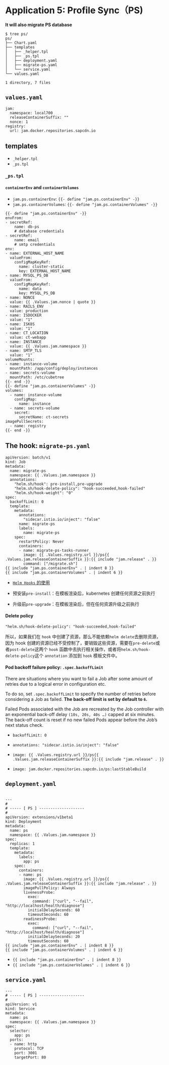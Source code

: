 # Application 5: Profile Sync（PS)

**It will also migrate PS database**

```
$ tree ps/
ps/
├── Chart.yaml
├── templates
│   ├── _helper.tpl
│   ├── _ps.tpl
│   ├── deployment.yaml
│   ├── migrate-ps.yaml
│   └── service.yaml
└── values.yaml

1 directory, 7 files
```

## `values.yaml`

```
jam:
  namespace: local700
  releaseContainerSuffix: ""
  nonce: 1
registry:
  url: jam.docker.repositories.sapcdn.io
```

## templates

* `_helper.tpl`
* `_ps.tpl` 


### `_ps.tpl`

#### `containerEnv` and `containerVolumes`

* `jam.ps.containerEnv`: `{{- define "jam.ps.containerEnv" -}}`
* `jam.ps.containerVolumes`: `{{- define "jam.ps.containerVolumes" -}}`

```
{{- define "jam.ps.containerEnv" -}}
envFrom:
- secretRef:
    name: db-ps
    # database credentials
- secretRef:
    name: email
    # smtp credentials
env:
- name: EXTERNAL_HOST_NAME
  valueFrom:
    configMapKeyRef:
      name: cluster-static
      key: EXTERNAL_HOST_NAME
- name: MYSQL_PS_DB
  valueFrom:
    configMapKeyRef:
      name: data
      key: MYSQL_PS_DB
- name: NONCE
  value: {{ .Values.jam.nonce | quote }}
- name: RAILS_ENV
  value: production
- name: ISDOCKER
  value: "1"
- name: ISK8S
  value: "1"
- name: CT_LOCATION
  value: ct-webapp
- name: INSTANCE
  value: {{ .Values.jam.namespace }}
- name: SMTP_TLS
  value: "1"
volumeMounts:
- name: instance-volume
  mountPath: /app/config/deploy/instances
- name: secrets-volume
  mountPath: /etc/cubetree
{{- end -}}
{{- define "jam.ps.containerVolumes" -}}
volumes:
  - name: instance-volume
    configMap:
      name: instance
  - name: secrets-volume
    secret:
      secretName: ct-secrets
imagePullSecrets:
  - name: registry
{{- end -}}
```

## The hook: `migrate-ps.yaml`

```
apiVersion: batch/v1
kind: Job
metadata:
  name: migrate-ps
  namespace: {{ .Values.jam.namespace }}
  annotations:
    "helm.sh/hook": pre-install,pre-upgrade
    "helm.sh/hook-delete-policy": "hook-succeeded,hook-failed"
    "helm.sh/hook-weight": "0"
spec:
  backoffLimit: 0
  template:
    metadata:
      annotations:
        "sidecar.istio.io/inject": "false"
      name: migrate-ps
      labels:
        name: migrate-ps
    spec:
      restartPolicy: Never
      containers:
      - name: migrate-ps-tasks-runner
        image: {{ .Values.registry.url }}/ps{{ .Values.jam.releaseContainerSuffix }}:{{ include "jam.release" . }}
        command: ["/migrate.sh"]
{{ include "jam.ps.containerEnv" . | indent 8 }}
{{ include "jam.ps.containerVolumes" . | indent 6 }}
```

* [`Helm Hooks` 的使用](https://github.com/Chao-Xi/JacobTechBlog/blob/master/k8s_tutorial/k8s_helm7_hook.md)

* 预安装`pre-install`：在模板渲染后，kubernetes 创建任何资源之前执行
* 升级前`pre-upgrade`：在模板渲染后，但在任何资源升级之前执行

#### Delete policy

```
"helm.sh/hook-delete-policy": "hook-succeeded,hook-failed"
```

所以，如果我们在 `hook` 中创建了资源，那么不能依赖`helm delete`去删除资源，因为 hook 创建的资源已经不受控制了，要销毁这些资源，需要在`pre-delete`或者`post-delete`这两个 `hook` 函数中去执行相关操作，或者将`helm.sh/hook-delete-policy`这个 `annotation` 添加到 `hook` 模板文件中。

#### Pod backoff failure policy: `.spec.backoffLimit`

There are situations where you want to fail a Job after some amount of retries due to a logical error in configuration etc. 

To do so, set `.spec.backoffLimit` to specify the number of retries before considering a Job as failed. **The back-off limit is set by default to `6`.** 

Failed Pods associated with the Job are recreated by the Job controller with an exponential back-off delay `(10s, 20s, 40s …)` capped at six minutes. The back-off count is reset if no new failed Pods appear before the Job’s next status check.

* `backoffLimit: 0`

* `annotations: "sidecar.istio.io/inject": "false"`
* `image: {{ .Values.registry.url }}/ps{{ .Values.jam.releaseContainerSuffix }}:{{ include "jam.release" . }}`

* `image: jam.docker.repositories.sapcdn.io/ps:lastStableBuild`


## `deployment.yaml`

```

---
#
# ----- [ PS ] --------------------
#
apiVersion: extensions/v1beta1
kind: Deployment
metadata:
  name: ps
  namespace: {{ .Values.jam.namespace }}
spec:
  replicas: 1
  template:
    metadata:
      labels:
        app: ps
    spec:
      containers:
      - name: ps
        image: {{ .Values.registry.url }}/ps{{ .Values.jam.releaseContainerSuffix }}:{{ include "jam.release" . }}
        imagePullPolicy: Always
        livenessProbe:
          exec:
            command: ["curl", "--fail", "http://localhost/health/diagnose"]
          initialDelaySeconds: 60
          timeoutSeconds: 60
        readinessProbe:
          exec:
            command: ["curl", "--fail", "http://localhost/health/diagnose"]
          initialDelaySeconds: 20
          timeoutSeconds: 60
{{ include "jam.ps.containerEnv" . | indent 8 }}
{{ include "jam.ps.containerVolumes" . | indent 6 }}
```


* `{{ include "jam.ps.containerEnv" . | indent 8 }}`
* `{{ include "jam.ps.containerVolumes" . | indent 6 }}`

## `service.yaml`

```
---
# ----- [ PS ] --------------------
#
apiVersion: v1
kind: Service
metadata:
  name: ps
  namespace: {{ .Values.jam.namespace }}
spec:
  selector:
    app: ps
  ports:
  - name: http
    protocol: TCP
    port: 3001
    targetPort: 80
```

